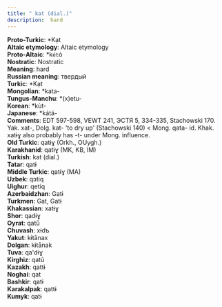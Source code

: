 ```yaml
---
title: " kat (dial.)"
description:  hard
---
```


<strong>Proto-Turkic</strong>:  *Kạt<br>
<strong>Altaic etymology</strong>:  Altaic etymology<br>
<strong> Proto-Altaic</strong>:  *k`ét`ò<br>
<strong>Nostratic</strong>:  Nostratic<br>
<strong>Meaning</strong>:  hard<br>
<strong>Russian meaning</strong>:  твердый<br>
<strong>Turkic</strong>:  *Kạt<br>
<strong>Mongolian</strong>:  *kata-<br>
<strong>Tungus-Manchu</strong>:  *(x)etu-<br>
<strong>Korean</strong>:  *kùt-<br>
<strong>Japanese</strong>:  *kátá-<br>
<strong>Comments</strong>:  EDT 597-598, VEWT 241, ЭСТЯ 5, 334-335, Stachowski 170. Yak. xat-, Dolg. kat- 'to dry up' (Stachowski 140) < Mong. qata- id. Khak. xatɨɣ also probably has -t- under Mong. influence.<br>
<strong>Old Turkic</strong>:  qatɨɣ (Orkh., OUygh.)<br>
<strong>Karakhanid</strong>:  qatɨɣ (MK, KB, IM)<br>
<strong>Turkish</strong>:  kat (dial.)<br>
<strong>Tatar</strong>:  qatɨ<br>
<strong>Middle Turkic</strong>:  qatɨɣ (MA)<br>
<strong>Uzbek</strong>:  qɔtiq<br>
<strong>Uighur</strong>:  qetiq<br>
<strong>Azerbaidzhan</strong>:  Gatɨ<br>
<strong>Turkmen</strong>:  Gat, Gatɨ<br>
<strong>Khakassian</strong>:  xatɨɣ<br>
<strong>Shor</strong>:  qadɨɣ<br>
<strong>Oyrat</strong>:  qatū<br>
<strong>Chuvash</strong>:  xɨdъ<br>
<strong>Yakut</strong>:  kɨtānax<br>
<strong>Dolgan</strong>:  kɨtānak<br>
<strong>Tuva</strong>:  qa'dɨɣ<br>
<strong>Kirghiz</strong>:  qatū<br>
<strong>Kazakh</strong>:  qattɨ<br>
<strong>Noghai</strong>:  qat<br>
<strong>Bashkir</strong>:  qatɨ<br>
<strong>Karakalpak</strong>:  qattɨ<br>
<strong>Kumyk</strong>:  qatɨ<br>


